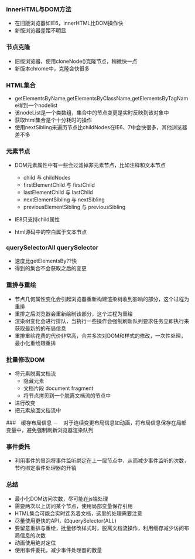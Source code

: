 ### innerHTML与DOM方法
- 在旧版浏览器如IE6，innerHTML比DOM操作快
- 新版浏览器差距不明显

### 节点克隆
- 旧版浏览器，使用cloneNode()克隆节点，稍微快一点
- 新版本chrome中，克隆会快很多

### HTML集合
- getElementsByName,getElementsByClassName,getElementsByTagName得到一个nodelist
- 该nodeList是一个类数组，集合中的节点变更是实时反映到该对象中
- 获取html集合是个十分耗时的操作
- 使用nextSibling来遍历节点比childNodes在IE6、7中会快很多，其他浏览器差不多

### 元素节点
- DOM元素属性中有一些会过滤掉非元素节点，比如注释和文本节点
    - child 与 childNodes
    - firstElementChild 与 firstChild
    - lastElementChild 与 lastChild
    - nextElementSibling 与 nextSibling
    - previousElementSibling 与 previousSibling

- IE8只支持child属性
- html源码中的空白属于文本节点

### querySelectorAll querySelector
- 速度比getElementsBy??快
- 得到的集合不会获取之后的变更

### 重排与重绘
- 节点几何属性变化会引起浏览器重新构建渲染树收到影响的部分，这个过程为重排
- 重排之后浏览器会重新绘制该部分，这个过程为重绘
- 渲染树变化会进行排队，当执行一些操作会强制刷新队列要求任务立即执行来获取最新的的布局信息
- 重排重绘花费的代价非常高，合并多次对DOM和样式的修改，一次性处理，最小化重绘跟重排

### 批量修改DOM
- 将元素脱离文档流
    - 隐藏元素
    - 文档片段 document fragment
    - 将节点拷贝到一个脱离文档流的节点中
- 进行改变
- 把元素放回文档流中

###　缓存布局信息
－　对于连续变更布局信息如动画，将布局信息保存在局部变量中，避免强制刷新浏览器渲染队列

### 事件委托
- 利用事件的冒泡将事件监听绑定在上一层节点中，从而减少事件监听的次数，节约绑定事件处理器的开销

### 总结
- 最小化DOM访问次数，尽可能在js端处理
- 需要两次以上访问某个节点，使用局部变量保存引用
- HTML集合可能会实时连系着文档，这里的处理需要注意
- 尽量使用更快的API，如querySelector(ALL)
- 要留意重排与重绘，批量修改样式时，脱离文档流操作，利用缓存减少访问布局信息的次数
- 动画使用绝对定位
- 使用事件委托，减少事件处理器的数量

